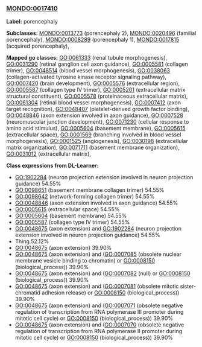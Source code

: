
### [MONDO:0017410](http://purl.obolibrary.org/obo/MONDO_0017410)
**Label:** porencephaly

**Subclasses:** [MONDO:0013773](http://purl.obolibrary.org/obo/MONDO_0013773) (porencephaly 2), [MONDO:0020496](http://purl.obolibrary.org/obo/MONDO_0020496) (familial porencephaly), [MONDO:0008289](http://purl.obolibrary.org/obo/MONDO_0008289) (porencephaly 1), [MONDO:0017815](http://purl.obolibrary.org/obo/MONDO_0017815) (acquired porencephaly), 

**Mapped go classes:** [GO:0061333](http://purl.obolibrary.org/obo/GO_0061333) (renal tubule morphogenesis), [GO:0031290](http://purl.obolibrary.org/obo/GO_0031290) (retinal ganglion cell axon guidance), [GO:0005581](http://purl.obolibrary.org/obo/GO_0005581) (collagen trimer), [GO:0048514](http://purl.obolibrary.org/obo/GO_0048514) (blood vessel morphogenesis), [GO:0038063](http://purl.obolibrary.org/obo/GO_0038063) (collagen-activated tyrosine kinase receptor signaling pathway), [GO:0007420](http://purl.obolibrary.org/obo/GO_0007420) (brain development), [GO:0005576](http://purl.obolibrary.org/obo/GO_0005576) (extracellular region), [GO:0005587](http://purl.obolibrary.org/obo/GO_0005587) (collagen type IV trimer), [GO:0005201](http://purl.obolibrary.org/obo/GO_0005201) (extracellular matrix structural constituent), [GO:0005578](http://purl.obolibrary.org/obo/GO_0005578) (proteinaceous extracellular matrix), [GO:0061304](http://purl.obolibrary.org/obo/GO_0061304) (retinal blood vessel morphogenesis), [GO:0007412](http://purl.obolibrary.org/obo/GO_0007412) (axon target recognition), [GO:0048407](http://purl.obolibrary.org/obo/GO_0048407) (platelet-derived growth factor binding), [GO:0048846](http://purl.obolibrary.org/obo/GO_0048846) (axon extension involved in axon guidance), [GO:0007528](http://purl.obolibrary.org/obo/GO_0007528) (neuromuscular junction development), [GO:0071230](http://purl.obolibrary.org/obo/GO_0071230) (cellular response to amino acid stimulus), [GO:0005604](http://purl.obolibrary.org/obo/GO_0005604) (basement membrane), [GO:0005615](http://purl.obolibrary.org/obo/GO_0005615) (extracellular space), [GO:0001569](http://purl.obolibrary.org/obo/GO_0001569) (branching involved in blood vessel morphogenesis), [GO:0001525](http://purl.obolibrary.org/obo/GO_0001525) (angiogenesis), [GO:0030198](http://purl.obolibrary.org/obo/GO_0030198) (extracellular matrix organization), [GO:0071711](http://purl.obolibrary.org/obo/GO_0071711) (basement membrane organization), [GO:0031012](http://purl.obolibrary.org/obo/GO_0031012) (extracellular matrix), 

**Class expressions from DL-Learner:**

- [GO:1902284](http://purl.obolibrary.org/obo/GO_1902284) (neuron projection extension involved in neuron projection guidance) 54.55%
- [GO:0098651](http://purl.obolibrary.org/obo/GO_0098651) (basement membrane collagen trimer) 54.55%
- [GO:0098642](http://purl.obolibrary.org/obo/GO_0098642) (network-forming collagen trimer) 54.55%
- [GO:0048846](http://purl.obolibrary.org/obo/GO_0048846) (axon extension involved in axon guidance) 54.55%
- [GO:0005615](http://purl.obolibrary.org/obo/GO_0005615) (extracellular space) 54.55%
- [GO:0005604](http://purl.obolibrary.org/obo/GO_0005604) (basement membrane) 54.55%
- [GO:0005587](http://purl.obolibrary.org/obo/GO_0005587) (collagen type IV trimer) 54.55%
- [GO:0048675](http://purl.obolibrary.org/obo/GO_0048675) (axon extension) and [GO:1902284](http://purl.obolibrary.org/obo/GO_1902284) (neuron projection extension involved in neuron projection guidance) 54.55%
- Thing 52.12%
- [GO:0048675](http://purl.obolibrary.org/obo/GO_0048675) (axon extension) 39.90%
- [GO:0048675](http://purl.obolibrary.org/obo/GO_0048675) (axon extension) and ([GO:0007085](http://purl.obolibrary.org/obo/GO_0007085) (obsolete nuclear membrane vesicle binding to chromatin) or [GO:0008150](http://purl.obolibrary.org/obo/GO_0008150) (biological_process)) 39.90%
- [GO:0048675](http://purl.obolibrary.org/obo/GO_0048675) (axon extension) and ([GO:0007082](http://purl.obolibrary.org/obo/GO_0007082) (null) or [GO:0008150](http://purl.obolibrary.org/obo/GO_0008150) (biological_process)) 39.90%
- [GO:0048675](http://purl.obolibrary.org/obo/GO_0048675) (axon extension) and ([GO:0007081](http://purl.obolibrary.org/obo/GO_0007081) (obsolete mitotic sister-chromatid adhesion release) or [GO:0008150](http://purl.obolibrary.org/obo/GO_0008150) (biological_process)) 39.90%
- [GO:0048675](http://purl.obolibrary.org/obo/GO_0048675) (axon extension) and ([GO:0007071](http://purl.obolibrary.org/obo/GO_0007071) (obsolete negative regulation of transcription from RNA polymerase III promoter during mitotic cell cycle) or [GO:0008150](http://purl.obolibrary.org/obo/GO_0008150) (biological_process)) 39.90%
- [GO:0048675](http://purl.obolibrary.org/obo/GO_0048675) (axon extension) and ([GO:0007070](http://purl.obolibrary.org/obo/GO_0007070) (obsolete negative regulation of transcription from RNA polymerase II promoter during mitotic cell cycle) or [GO:0008150](http://purl.obolibrary.org/obo/GO_0008150) (biological_process)) 39.90%


